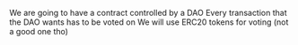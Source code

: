 We are going to have a contract controlled by a DAO
Every transaction that the DAO wants has to be voted on
We will use ERC20 tokens for voting (not a good one tho)
